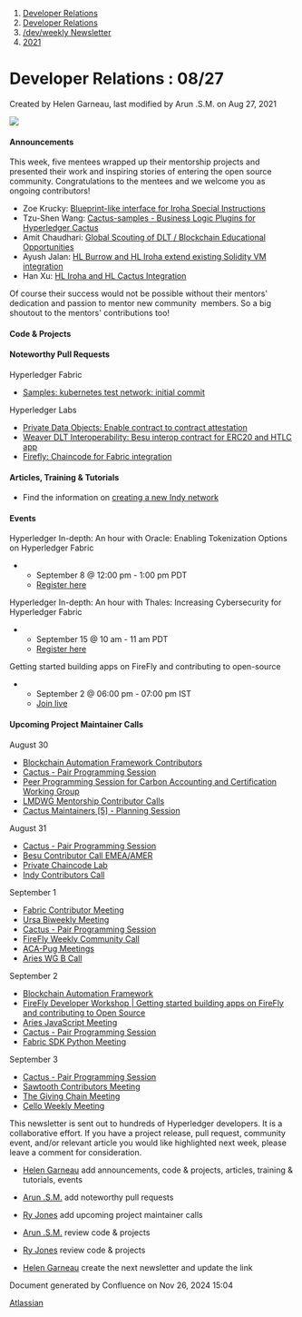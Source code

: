 1. [Developer Relations](index.html)
2. [Developer Relations](Developer-Relations_17170434.html)
3. [/dev/weekly Newsletter](17170445.html)
4. [2021](2021_17170692.html)

# Developer Relations : 08/27

Created by Helen Garneau, last modified by Arun .S.M. on Aug 27, 2021

![](https://ci5.googleusercontent.com/proxy/MJRSjrctXlb1mME2ABG2bmd6USk_RV1YmMN0IwFTnq8glRSRbLJzh0V5qUIcbOChuHya5NG1I-cT70b6ZaNTwaC4J2E-Hor9uTjrWSCVp0WrYWhNGdQijGkZSxz12C7yGsn43fvqFawLiKE7nw4n6PQZUTM-2lhEnVsqkeEMBLe23PvT=s0-d-e1-ft#http://image.email.thelinuxfoundation.org/lib/fe37157075640475711c73/m/2/0f181714-03b7-4174-9914-2c73127fde89.png)

#### Announcements

This week, five mentees wrapped up their mentorship projects and presented their work and inspiring stories of entering the open source community. Congratulations to the mentees and we welcome you as ongoing contributors!

- Zoe Krucky: [Blueprint-like interface for Iroha Special Instructions](https://email.linuxfoundation.org/e3t/Btc/RI+113/cZw--04/VX4f_N3rlCptW1btw4V2J1MY6W6TYKFS4wGv2CMrH-RJ5nCTJV3Zsc37Cg_2cW3yvsH23vzdmcW1jWx9_2SBSXQW1HWx5_7CXHPRW1jrwJR1pkQvpW4xb8b54NJBj4W5KcZdz61tb1JN9k-zyCGrmJrW6fnGnK6jYYLVW223JYL2M581dW9b3DqT4JzQgBW22DGkR3Rd7xBN3PhKj5lkTDkW5BzT6R9ljWSVW1yMQMz5ZyzbGW84VtDx2PYyN7W8G85k12wbN0WVPnnqg7gMvz4W4Ksp-f2w7p2wW8JB1XK8pS2wXW5LL_8y1__4xlW2nv1G-17D5PsW3FPVwd7mmGRZN7SLNvn70rxbW78Rk2T3j9Xc_W2PhZwS8CvjbKW724MH02BLY3mW6Ym5k0218cNvW6_S1Kn4bS151W5lGpjL8QtC_FW4SZVVB5bvTxdW11wD3t1wB2YTW2yDd6V3_nNB-3gvn1)
- Tzu-Shen Wang: [Cactus-samples - Business Logic Plugins for Hyperledger Cactus](https://email.linuxfoundation.org/e3t/Btc/RI+113/cZw--04/VX4f_N3rlCptW1btw4V2J1MY6W6TYKFS4wGv2CMrH-RJ5nCTJV3Zsc37CgQ7CVQ1X0v2pKMzSW649n7T88699zW6KCPrQ1wC_LHW2m0ZX84W2_fNW7qbxqk4BNVbgW4ty5rp2HWTDPW1rX89P3g714_N8hjYZy_JRdpW2dVFtM8GScxPW2tL_C75kZfb2W4077D070gvgHN1Dd0Vzv7QFcW4FhJ4f3l7PJCW5ZCjNt6L8qQ5V6N6MK65pRSZVP7kJX5wntrFW2PyKXy1g7HnqW7Ww1Ct8qVn79VW7rpT3JSZwbW6nwfv48mN3mRV7y65x3TpnKZW2xj5l91RmqKvW1y_ZfZ5CtgtwW890qXB4sMww1W6TlPhH4-5T_BW3Wtm0x3D5XtvW6q5Mg62YQlc4N5zYyp89Md2GN3yHFxDxpBz9W6PGK5n32BRSXW7fS1WK2-pcGpW7JBb_68CMV0Y3qh31)
- Amit Chaudhari: [Global Scouting of DLT / Blockchain Educational Opportunities](https://email.linuxfoundation.org/e3t/Btc/RI+113/cZw--04/VX4f_N3rlCptW1btw4V2J1MY6W6TYKFS4wGv2CMrH-Tt3q3phV1-WJV7CgC2-N1l5zYqGQVnRW7lv5m62xw7F7W62Khr_11WbgsW6hPC869hwh83N1VFCHxdSYDRW58XXsF5rPqRQW38xnTT47ncRdW1C610z4yrjGHW3PQBLm5qy5N9W6k8qGP4Z5q_GW1Fzp5787dCP2W1zXDsR7qMd-vW3kqp-C4DQYX2W3FsnND1-0J79W8KDTB27Y-L4wW1Md3lh5lHYdYVjfLJs74FZNvW3-xkz_6r51pJW1_NJ-k86RZhDW6w5PpP7kwjDrW40B8G31_fdnVW91nltq49HyfhW7Qd6y23NqhHNW1wRB-d1GJFHcW93hP052Hj_NDW8pjTrm1Km0kDW29n6KG4bBhzMW7qpfr-1fcfNh2Fj1)
- Ayush Jalan: [HL Burrow and HL Iroha extend existing Solidity VM integration](https://email.linuxfoundation.org/e3t/Btc/RI+113/cZw--04/VX4f_N3rlCptW1btw4V2J1MY6W6TYKFS4wGv2CMrH-RJ5nCTJV3Zsc37CgV4JW2n-CbL67NZW2W395n_J4ZNP59W6ZQ3Vw46MWDcW91P7WG3DRv5DW3J8YnT5mttr2N3ZN2tP7MCd2W7bwJV53K-Hs0W8ZM9bC7xGwnVW7ncTd-50WHz8W2RS2sY6vkWH8W47mD1K8NPtv8W10rK_P10jK0SW1QszYQ5Cpz2jW35pdf_4mZbY7W1w0gJr4MfqWcW4L82fX6t0Hz0W902Nb55jZ5QQW6NVS096RhNBnW4MxCQK5R08DTW5Tm5wv4jvrlKN6ddgX4XqSJtW68JNth7wgVK7W4QtySv4Q89TzVPxdqM8cdFQ-W31SdhV86-9m_VrZyzy22D1rmW3q49BX8tmNwZW5qkRrr6WrbmrW8rzSqn4R0HHDW1k3x4G4RBYb6W90qVFC3f2NqWW2x9qgv7hmBN43g1c1)
- Han Xu: [HL Iroha and HL Cactus Integration](https://email.linuxfoundation.org/e3t/Btc/RI+113/cZw--04/VX4f_N3rlCptW1btw4V2J1MY6W6TYKFS4wGv2CMrH-TN3q3pBV1-WJV7CgCx8V9Nt_b7QXbjMW3kyRtY2Bsg7jW7DbxMq8-Q36XW7JCqj13nrsR6W7ng2Tk3XZdrvW4B10sg83-vg2W7zPbkj7Kz2G6W8T6Rp76PCl0HW2NTx8K4z7wCkW8CDsKQ6Fly8ZW8m6LXS1C88PpN8Vjlr79F-qTN2_pXc6lj9ylW7c5Xwy5rMXQRW9bl3LB1fhXP0W6g4ypZ9hXSwsW8JWsqS4qW2TDW6_NKl32J7BKKW8clhYj3yc8TrVf72047Y74ZZW1j9yq02XB8zcVPK-Zg75tVjNW2n6ttb46QPxzW5Ng-qL4sM3gLW6S4PqM2mTJ5BW5yMbZw9h0wpLVKdLJm6W82w5W1v19l73fy8JtW4zQJ8L3tC0vgN8HgmTVFct8T2FM1)

Of course their success would not be possible without their mentors' dedication and passion to mentor new community  members. So a big shoutout to the mentors' contributions too!

#### Code &amp; Projects

#### Noteworthy Pull Requests

Hyperledger Fabric

- [Samples: kubernetes test network: initial commit](https://github.com/hyperledger/fabric-samples/pull/471)

Hyperledger Labs

- [Private Data Objects: Enable contract to contract attestation](https://github.com/hyperledger-labs/private-data-objects/pull/329)
- [Weaver DLT Interoperability: Besu interop contract for ERC20 and HTLC app](https://github.com/hyperledger-labs/weaver-dlt-interoperability/pull/147)
- [Firefly: Chaincode for Fabric integration](https://github.com/hyperledger-labs/firefly/pull/171)

#### Articles, Training &amp; Tutorials

- Find the information on [creating a new Indy network](https://github.com/hyperledger/indy-node/pull/1689)

#### Events

Hyperledger In-depth: An hour with Oracle: Enabling Tokenization Options on Hyperledger Fabric

- - September 8 @ 12:00 pm - 1:00 pm PDT
  - [Register here](https://bit.ly/3lm8sLl)

Hyperledger In-depth: An hour with Thales: Increasing Cybersecurity for Hyperledger Fabric

- - September 15 @ 10 am - 11 am PDT
  - [Register here](https://zoom.us/webinar/register/WN_Mnc5563wR4a8RbVll6I3hA)

Getting started building apps on FireFly and contributing to open-source

- - September 2 @ 06:00 pm - 07:00 pm IST
  - [Join live](https://www.linkedin.com/events/gettingstartedbuildingappsonfir6836740099028475904/)

#### Upcoming Project Maintainer Calls

August 30

- [Blockchain Automation Framework Contributors](https://lists.hyperledger.org/g/labs/viewevent?repeatid=31086&eventid=1224015&calstart=2021-08-30)
- [Cactus - Pair Programming Session](https://lists.hyperledger.org/g/cactus/viewevent?repeatid=35080&eventid=1238598&calstart=2021-08-30)
- [Peer Programming Session for Carbon Accounting and Certification Working Group](https://lists.hyperledger.org/g/climate-sig/viewevent?repeatid=31581&eventid=1224021&calstart=2021-08-30)
- [LMDWG Mentorship Contributor Calls](https://lists.hyperledger.org/g/learning-materials-development-wg/viewevent?repeatid=37844&eventid=1217568&calstart=2021-08-30)
- [Cactus Maintainers \[5\] - Planning Session](https://lists.hyperledger.org/g/cactus/viewevent?repeatid=36254&eventid=1119688&calstart=2021-08-30)

August 31

- [Cactus - Pair Programming Session](https://lists.hyperledger.org/g/cactus/viewevent?repeatid=35080&eventid=1238599&calstart=2021-08-31)
- [Besu Contributor Call EMEA/AMER](https://lists.hyperledger.org/g/besu/viewevent?repeatid=22223&eventid=1224019&calstart=2021-08-31)
- [Private Chaincode Lab](https://lists.hyperledger.org/g/fabric/viewevent?repeatid=22096&eventid=1209685&calstart=2021-08-31)
- [Indy Contributors Call](https://lists.hyperledger.org/g/indy/viewevent?repeatid=13838&eventid=1224012&calstart=2021-08-31)

September 1

- [Fabric Contributor Meeting](https://lists.hyperledger.org/g/fabric/viewevent?repeatid=24800&eventid=1209687&calstart=2021-09-01)
- [Ursa Biweekly Meeting](https://lists.hyperledger.org/g/ursa/viewevent?repeatid=22155&eventid=1224016&calstart=2021-09-01)
- [Cactus - Pair Programming Session](https://lists.hyperledger.org/g/cactus/viewevent?repeatid=35080&eventid=1238600&calstart=2021-09-01)
- [FireFly Weekly Community Call](https://lists.hyperledger.org/g/labs/viewevent?repeatid=37912&eventid=1242853&calstart=2021-09-01)
- [ACA-Pug Meetings](https://lists.hyperledger.org/g/aries/viewevent?repeatid=23839&eventid=1208666&calstart=2021-09-01)
- [Aries WG B Call](https://lists.hyperledger.org/g/aries/viewevent?repeatid=21922&eventid=1208659&calstart=2021-09-01)

September 2

- [Blockchain Automation Framework](https://lists.hyperledger.org/g/labs/viewevent?repeatid=34536&eventid=1158322&calstart=2021-09-02)
- [FireFly Developer Workshop | Getting started building apps on FireFly and contributing to Open Source](https://lists.hyperledger.org/g/community-india-chapter/viewevent?eventid=1255449&calstart=2021-09-02)
- [Aries JavaScript Meeting](https://lists.hyperledger.org/g/aries/viewevent?repeatid=35824&eventid=1208663&calstart=2021-09-02)
- [Cactus - Pair Programming Session](https://lists.hyperledger.org/g/cactus/viewevent?repeatid=35080&eventid=1238601&calstart=2021-09-02)
- [Fabric SDK Python Meeting](https://lists.hyperledger.org/g/fabric/viewevent?repeatid=23592&eventid=1209690&calstart=2021-09-02)

September 3

- [Cactus - Pair Programming Session](https://lists.hyperledger.org/g/cactus/viewevent?repeatid=35080&eventid=1238602&calstart=2021-09-03)
- [Sawtooth Contributors Meeting](https://lists.hyperledger.org/g/sawtooth/viewevent?repeatid=31304&eventid=1217567&calstart=2021-09-03)
- [The Giving Chain Meeting](https://lists.hyperledger.org/g/learning-materials-development-wg/viewevent?repeatid=38091&eventid=1217570&calstart=2021-09-03)
- [Cello Weekly Meeting](https://lists.hyperledger.org/g/cello/viewevent?repeatid=20636&eventid=1217564&calstart=2021-09-03)

This newsletter is sent out to hundreds of Hyperledger developers. It is a collaborative effort. If you have a project release, pull request, community event, and/or relevant article you would like highlighted next week, please leave a comment for consideration.

- [Helen Garneau](https://lf-hyperledger.atlassian.net/wiki/people/60da2fc7285656006a667081?ref=confluence) add announcements, code &amp; projects, articles, training &amp; tutorials, events
- [Arun .S.M.](https://lf-hyperledger.atlassian.net/wiki/people/621a0e5097d313006ba7386a?ref=confluence) add noteworthy pull requests
  
- [Ry Jones](https://lf-hyperledger.atlassian.net/wiki/people/557058:078cecfc-fb17-4d9a-8759-b5b74efa6850?ref=confluence) add upcoming project maintainer calls
- [Arun .S.M.](https://lf-hyperledger.atlassian.net/wiki/people/621a0e5097d313006ba7386a?ref=confluence) review code &amp; projects
- [Ry Jones](https://lf-hyperledger.atlassian.net/wiki/people/557058:078cecfc-fb17-4d9a-8759-b5b74efa6850?ref=confluence) review code &amp; projects
- [Helen Garneau](https://lf-hyperledger.atlassian.net/wiki/people/60da2fc7285656006a667081?ref=confluence) create the next newsletter and update the link

Document generated by Confluence on Nov 26, 2024 15:04

[Atlassian](http://www.atlassian.com/)
